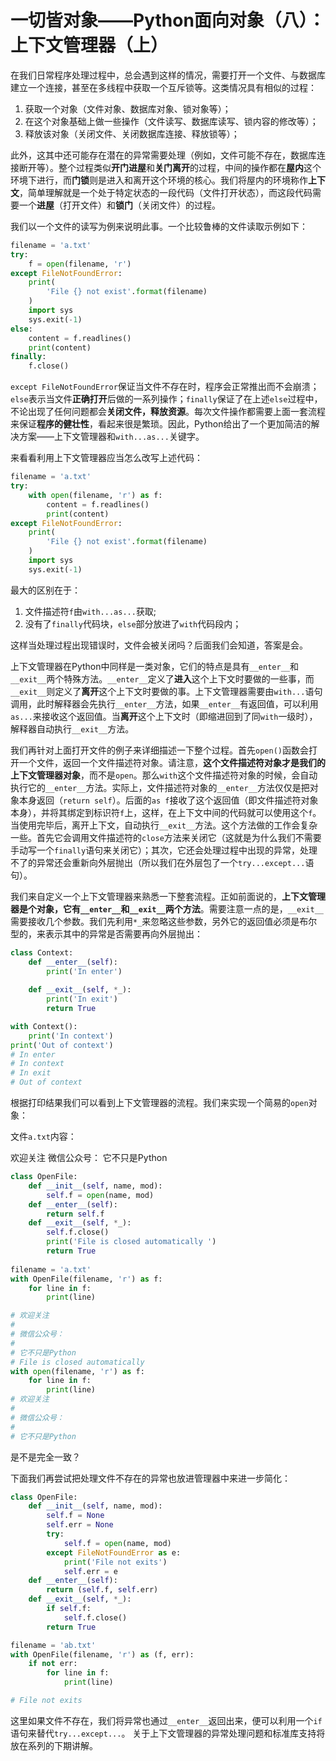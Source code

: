 # 一切皆对象——Python面向对象（八）：上下文管理器（上）

在我们日常程序处理过程中，总会遇到这样的情况，需要打开一个文件、与数据库建立一个连接，甚至在多线程中获取一个互斥锁等。这类情况具有相似的过程：

1. 获取一个对象（文件对象、数据库对象、锁对象等）；
2. 在这个对象基础上做一些操作（文件读写、数据库读写、锁内容的修改等）；
3. 释放该对象（关闭文件、关闭数据库连接、释放锁等）；

此外，这其中还可能存在潜在的异常需要处理（例如，文件可能不存在，数据库连接断开等）。整个过程类似**开门进屋**和**关门离开**的过程，中间的操作都在**屋内**这个环境下进行，而**门锁**则是进入和离开这个环境的核心。我们将屋内的环境称作**上下文**，简单理解就是一个处于特定状态的一段代码（文件打开状态），而这段代码需要一个**进屋**（打开文件）和**锁门**（关闭文件）的过程。

我们以一个文件的读写为例来说明此事。一个比较鲁棒的文件读取示例如下：

```python
filename = 'a.txt'
try:
    f = open(filename, 'r')
except FileNotFoundError:
    print(
        'File {} not exist'.format(filename)
    )
    import sys
    sys.exit(-1)
else:
    content = f.readlines()
    print(content)
finally:
    f.close()
```

`except FileNotFoundError`保证当文件不存在时，程序会正常推出而不会崩溃；`else`表示当文件**正确打开**后做的一系列操作；`finally`保证了在上述`else`过程中，不论出现了任何问题都会**关闭文件，释放资源**。每次文件操作都需要上面一套流程来保证**程序的健壮性**，看起来很是繁琐。因此，Python给出了一个更加简洁的解决方案——上下文管理器和`with...as...`关键字。

来看看利用上下文管理器应当怎么改写上述代码：

```python
filename = 'a.txt'
try:
    with open(filename, 'r') as f:
        content = f.readlines()
        print(content)
except FileNotFoundError:
    print(
        'File {} not exist'.format(filename)
    )
    import sys
    sys.exit(-1)
```

最大的区别在于：

1. 文件描述符`f`由`with...as...`获取;
2. 没有了`finally`代码块，`else`部分放进了`with`代码段内；

这样当处理过程出现错误时，文件会被关闭吗？后面我们会知道，答案是会。

上下文管理器在Python中同样是一类对象，它们的特点是具有`__enter__`和`__exit__`两个特殊方法。`__enter__`定义了**进入**这个上下文时要做的一些事，而`__exit__`则定义了**离开**这个上下文时要做的事。上下文管理器需要由`with...`语句调用，此时解释器会先执行`__enter__`方法，如果`__enter__`有返回值，可以利用`as...`来接收这个返回值。当**离开**这个上下文时（即缩进回到了同`with`一级时），解释器自动执行`__exit__`方法。

我们再针对上面打开文件的例子来详细描述一下整个过程。首先`open()`函数会打开一个文件，返回一个文件描述符对象。请注意，**这个文件描述符对象才是我们的上下文管理器对象**，而不是`open`。那么`with`这个文件描述符对象的时候，会自动执行它的`__enter__`方法。实际上，文件描述符对象的`__enter__`方法仅仅是把对象本身返回（`return self`）。后面的`as f`接收了这个返回值（即文件描述符对象本身），并将其绑定到标识符`f`上，这样，在上下文中间的代码就可以使用这个`f`。当使用完毕后，离开上下文，自动执行`__exit__`方法。这个方法做的工作会复杂一些。首先它会调用文件描述符的`close`方法来关闭它（这就是为什么我们不需要手动写一个`finally`语句来关闭它）；其次，它还会处理过程中出现的异常，处理不了的异常还会重新向外层抛出（所以我们在外层包了一个`try...except...`语句）。

我们来自定义一个上下文管理器来熟悉一下整套流程。正如前面说的，**上下文管理器是个对象，它有`__enter__`和`__exit__`两个方法**。需要注意一点的是，`__exit__`需要接收几个参数。我们先利用`*_`来忽略这些参数，另外它的返回值必须是布尔型的，来表示其中的异常是否需要再向外层抛出：

```python
class Context:
    def __enter__(self):
        print('In enter')
        
   	def __exit__(self, *_):
        print('In exit')
        return True

with Context():
    print('In context')
print('Out of context')
# In enter
# In context
# In exit
# Out of context
```

根据打印结果我们可以看到上下文管理器的流程。我们来实现一个简易的`open`对象：

文件`a.txt`内容：

欢迎关注
微信公众号：
它不只是Python

```python
class OpenFile:
    def __init__(self, name, mod):
        self.f = open(name, mod)
    def __enter__(self):
        return self.f
    def __exit__(self, *_):
        self.f.close()
        print('File is closed automatically	')
        return True
    
filename = 'a.txt'
with OpenFile(filename, 'r') as f:
    for line in f:
        print(line)

# 欢迎关注
#
# 微信公众号：
#
# 它不只是Python
# File is closed automatically
with open(filename, 'r') as f:
    for line in f:
        print(line)
# 欢迎关注
#
# 微信公众号：
#
# 它不只是Python
```

是不是完全一致？

下面我们再尝试把处理文件不存在的异常也放进管理器中来进一步简化：

```python
class OpenFile:
    def __init__(self, name, mod):
        self.f = None
        self.err = None
        try:
            self.f = open(name, mod)
        except FileNotFoundError as e:
            print('File not exits')
            self.err = e
    def __enter__(self):
        return (self.f, self.err)
    def __exit__(self, *_):
        if self.f:
            self.f.close()
        return True

filename = 'ab.txt'
with OpenFile(filename, 'r') as (f, err):
    if not err:
        for line in f:
            print(line)

# File not exits
```

这里如果文件不存在，我们将异常也通过`__enter__`返回出来，便可以利用一个`if`语句来替代`try...except...`。
关于上下文管理器的异常处理问题和标准库支持将放在系列的下期讲解。

